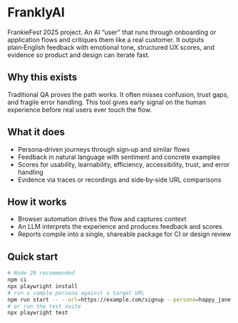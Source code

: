 # FranklyAI

FrankieFest 2025 project. An AI “user” that runs through onboarding or application flows and critiques them like a real customer. It outputs plain‑English feedback with emotional tone, structured UX scores, and evidence so product and design can iterate fast.

## Why this exists
Traditional QA proves the path works. It often misses confusion, trust gaps, and fragile error handling. This tool gives early signal on the human experience before real users ever touch the flow.

## What it does
- Persona‑driven journeys through sign‑up and similar flows
- Feedback in natural language with sentiment and concrete examples
- Scores for usability, learnability, efficiency, accessibility, trust, and error handling
- Evidence via traces or recordings and side‑by‑side URL comparisons

## How it works
- Browser automation drives the flow and captures context
- An LLM interprets the experience and produces feedback and scores
- Reports compile into a single, shareable package for CI or design review

## Quick start
```bash
# Node 20 recommended
npm ci
npx playwright install
# run a sample persona against a target URL
npm run start -- --url=https://example.com/signup --persona=happy_jane
# or run the test suite
npx playwright test
